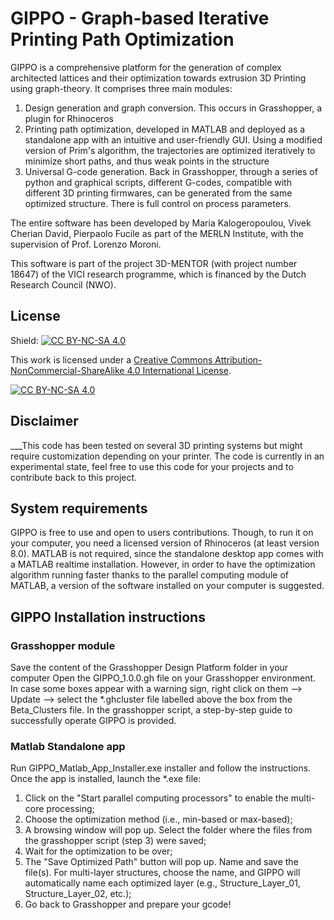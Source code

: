 # GIPPO - Graph-based Iterative Printing Path Optimization

GIPPO is a comprehensive platform for the generation of complex architected lattices and their optimization towards extrusion 3D Printing using graph-theory.
It comprises three main modules:
1) Design generation and graph conversion. This occurs in Grasshopper, a plugin for Rhinoceros
2) Printing path optimization, developed in MATLAB and deployed as a standalone app with an intuitive and user-friendly GUI. Using a modified version of Prim's algorithm, the trajectories are optimized iteratively to minimize short paths, and thus weak points in the structure
3) Universal G-code generation. Back in Grasshopper, through a series of python and graphical scripts, different G-codes, compatible with different 3D printing firmwares, can be generated from the same optimized structure. There is full control on process parameters.

The entire software has been developed by Maria Kalogeropoulou, Vivek Cherian David, Pierpaolo Fucile as part of the MERLN Institute, with the supervision of Prof. Lorenzo Moroni.

This software is part of the project 3D-MENTOR (with project number 18647) of the VICI research programme, which is financed by the Dutch Research Council (NWO). 


## License
Shield: [![CC BY-NC-SA 4.0][cc-by-nc-sa-shield]][cc-by-nc-sa]

This work is licensed under a
[Creative Commons Attribution-NonCommercial-ShareAlike 4.0 International License][cc-by-nc-sa].

[![CC BY-NC-SA 4.0][cc-by-nc-sa-image]][cc-by-nc-sa]

[cc-by-nc-sa]: http://creativecommons.org/licenses/by-nc-sa/4.0/
[cc-by-nc-sa-image]: https://licensebuttons.net/l/by-nc-sa/4.0/88x31.png
[cc-by-nc-sa-shield]: https://img.shields.io/badge/License-CC%20BY--NC--SA%204.0-lightgrey.svg

## Disclaimer
___This code has been tested on several 3D printing systems but might require customization depending on your printer. The code is currently in an experimental state, feel free to use this code for your projects and to contribute back to this project. 


## System requirements
GIPPO is free to use and open to users contributions. Though, to run it on your computer, you need a licensed version of Rhinoceros (at least version 8.0). MATLAB is not required, since the standalone desktop app comes with a MATLAB realtime installation. However, in order to have the optimization algorithm running faster thanks to the parallel computing module of MATLAB, a version of the software installed on your computer is suggested.

## GIPPO Installation instructions 

### Grasshopper module
Save the content of the Grasshopper Design Platform folder in your computer
Open the GIPPO_1.0.0.gh file on your Grasshopper environment.
In case some boxes appear with a warning sign, right click on them --> Update --> select the *.ghcluster file labelled above the box from the Beta_Clusters file.
In the grasshopper script, a step-by-step guide to successfully operate GIPPO is provided.

### Matlab Standalone app
Run GIPPO_Matlab_App_Installer.exe installer and follow the instructions. 
Once the app is installed, launch the *.exe file:
1) Click on the "Start parallel computing processors" to enable the multi-core processing;
2) Choose the optimization method (i.e., min-based or max-based);
3) A browsing window will pop up. Select the folder where the files from the grasshopper script (step 3) were saved;
4) Wait for the optimization to be over;
5) The "Save Optimized Path" button will pop up. Name and save the file(s). For multi-layer structures, choose the name, and GIPPO will automatically name each optimized layer (e.g., Structure_Layer_01, Structure_Layer_02, etc.);
6) Go back to Grasshopper and prepare your gcode!
